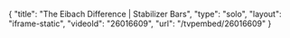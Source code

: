 {
    "title": "The Eibach Difference |  Stabilizer Bars",
    "type": "solo",
    "layout": "iframe-static",
    "videoId": "26016609",
    "url": "\/tvpembed\/26016609"
}